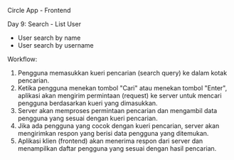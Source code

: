 Circle App - Frontend

Day 9: Search - List User

- User search by name
- User search by username

Workflow:

1. Pengguna memasukkan kueri pencarian (search query) ke dalam kotak pencarian.
2. Ketika pengguna menekan tombol "Cari" atau menekan tombol "Enter", aplikasi akan mengirim permintaan (request) ke server untuk mencari pengguna berdasarkan kueri yang dimasukkan.
3. Server akan memproses permintaan pencarian dan mengambil data pengguna yang sesuai dengan kueri pencarian.
4. Jika ada pengguna yang cocok dengan kueri pencarian, server akan mengirimkan respon yang berisi data pengguna yang ditemukan.
5. Aplikasi klien (frontend) akan menerima respon dari server dan menampilkan daftar pengguna yang sesuai dengan hasil pencarian.
